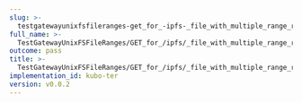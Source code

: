 ```yaml
---
slug: >-
  testgatewayunixfsfileranges-get_for_-ipfs-_file_with_multiple_range_request_includes_correct_bytes#01-body
full_name: >-
  TestGatewayUnixFSFileRanges/GET_for_/ipfs/_file_with_multiple_range_request_includes_correct_bytes#01/Body
outcome: pass
title: >-
  TestGatewayUnixFSFileRanges/GET_for_/ipfs/_file_with_multiple_range_request_includes_correct_bytes#01/Body
implementation_id: kubo-ter
version: v0.0.2
---
```


